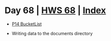 # Day 68 | [HWS 68](https://www.hackingwithswift.com/100/swiftui/68) | [Index](https://github.com/JulesMoorhouse/100DaysOfSwiftUI/blob/main/README.md)

 - [P14 BucketList](https://github.com/JulesMoorhouse/100DaysOfSwiftUI/blob/main/P14A%20BucketList/P14A%20BucketList/ContentView.swift) 

- Writing data to the documents directory

 